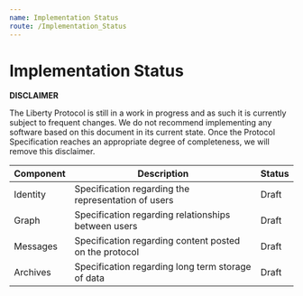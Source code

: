 ```yaml
---
name: Implementation Status
route: /Implementation_Status
---
```


# Implementation Status


**DISCLAIMER**

The Liberty Protocol is still in a work in progress and as such it is currently subject to frequent changes.
We do not recommend implementing any software based on this document in its current state.
Once the Protocol Specification reaches an appropriate degree of completeness, we will remove this disclaimer.

Component | Description                                                | Status
----------|------------------------------------------------------------|--------
Identity  | Specification regarding the representation of users        | Draft
Graph     | Specification regarding relationships between users        | Draft
Messages  | Specification regarding content posted on the protocol     | Draft
Archives  | Specification regarding long term storage of data          | Draft
